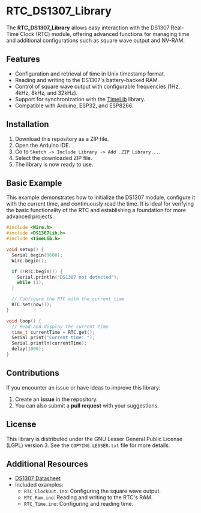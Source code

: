 # RTC_DS1307_Library

The **RTC_DS1307_Library** allows easy interaction with the DS1307 Real-Time Clock (RTC) module, offering advanced functions for managing time and additional configurations such as square wave output and NV-RAM.

## Features
- Configuration and retrieval of time in Unix timestamp format.
- Reading and writing to the DS1307's battery-backed RAM.
- Control of square wave output with configurable frequencies (1Hz, 4kHz, 8kHz, and 32kHz).
- Support for synchronization with the [TimeLib](https://github.com/PaulStoffregen/Time) library.
- Compatible with Arduino, ESP32, and ESP8266.

## Installation
1. Download this repository as a ZIP file.
2. Open the Arduino IDE.
3. Go to `Sketch -> Include Library -> Add .ZIP Library...`.
4. Select the downloaded ZIP file.
5. The library is now ready to use.

## Basic Example
This example demonstrates how to initialize the DS1307 module, configure it with the current time, and continuously read the time. It is ideal for verifying the basic functionality of the RTC and establishing a foundation for more advanced projects.

```cpp
#include <Wire.h>
#include <DS1307Lib.h>
#include <TimeLib.h>

void setup() {
  Serial.begin(9600);
  Wire.begin();

  if (!RTC.begin()) {
    Serial.println("DS1307 not detected");
    while (1);
  }

  // Configure the RTC with the current time
  RTC.set(now());
}

void loop() {
  // Read and display the current time
  time_t currentTime = RTC.get();
  Serial.print("Current time: ");
  Serial.println(currentTime);
  delay(1000);
}
```

## Contributions
If you encounter an issue or have ideas to improve this library:
1. Create an **issue** in the repository.
2. You can also submit a **pull request** with your suggestions.

## License
This library is distributed under the GNU Lesser General Public License (LGPL) version 3. See the `COPYING.LESSER.txt` file for more details.

## Additional Resources
- [DS1307 Datasheet](docs/DS1307_datasheet.pdf)
- Included examples:
  - `RTC_ClockOut.ino`: Configuring the square wave output.
  - `RTC_Ram.ino`: Reading and writing to the RTC's RAM.
  - `RTC_Time.ino`: Configuring and reading time.